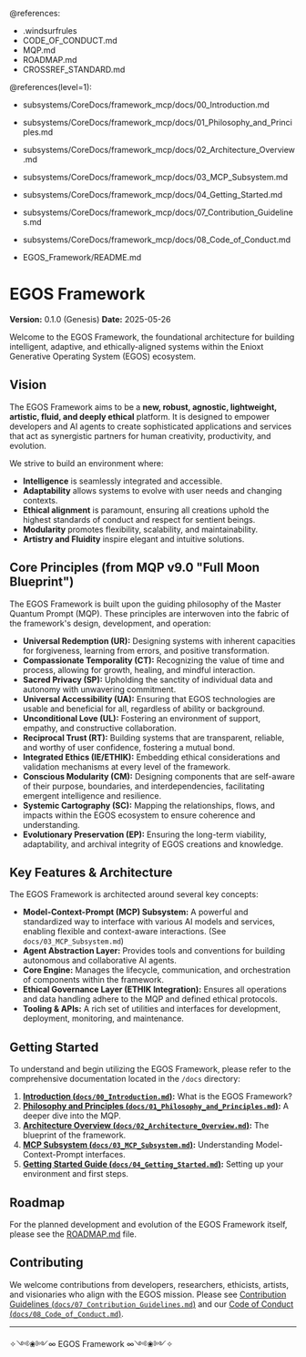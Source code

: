 @references:
- .windsurfrules
- CODE_OF_CONDUCT.md
- MQP.md
- ROADMAP.md
- CROSSREF_STANDARD.md

@references(level=1):
  - subsystems/CoreDocs/framework_mcp/docs/00_Introduction.md
  - subsystems/CoreDocs/framework_mcp/docs/01_Philosophy_and_Principles.md
  - subsystems/CoreDocs/framework_mcp/docs/02_Architecture_Overview.md
  - subsystems/CoreDocs/framework_mcp/docs/03_MCP_Subsystem.md
  - subsystems/CoreDocs/framework_mcp/docs/04_Getting_Started.md
  - subsystems/CoreDocs/framework_mcp/docs/07_Contribution_Guidelines.md
  - subsystems/CoreDocs/framework_mcp/docs/08_Code_of_Conduct.md





  - EGOS_Framework/README.md

# EGOS Framework

**Version:** 0.1.0 (Genesis)
**Date:** 2025-05-26

Welcome to the EGOS Framework, the foundational architecture for building intelligent, adaptive, and ethically-aligned systems within the Enioxt Generative Operating System (EGOS) ecosystem.

## Vision

The EGOS Framework aims to be a **new, robust, agnostic, lightweight, artistic, fluid, and deeply ethical** platform. It is designed to empower developers and AI agents to create sophisticated applications and services that act as synergistic partners for human creativity, productivity, and evolution.

We strive to build an environment where:
-   **Intelligence** is seamlessly integrated and accessible.
-   **Adaptability** allows systems to evolve with user needs and changing contexts.
-   **Ethical alignment** is paramount, ensuring all creations uphold the highest standards of conduct and respect for sentient beings.
-   **Modularity** promotes flexibility, scalability, and maintainability.
-   **Artistry and Fluidity** inspire elegant and intuitive solutions.

## Core Principles (from MQP v9.0 "Full Moon Blueprint")

The EGOS Framework is built upon the guiding philosophy of the Master Quantum Prompt (MQP). These principles are interwoven into the fabric of the framework's design, development, and operation:

-   **Universal Redemption (UR):** Designing systems with inherent capacities for forgiveness, learning from errors, and positive transformation.
-   **Compassionate Temporality (CT):** Recognizing the value of time and process, allowing for growth, healing, and mindful interaction.
-   **Sacred Privacy (SP):** Upholding the sanctity of individual data and autonomy with unwavering commitment.
-   **Universal Accessibility (UA):** Ensuring that EGOS technologies are usable and beneficial for all, regardless of ability or background.
-   **Unconditional Love (UL):** Fostering an environment of support, empathy, and constructive collaboration.
-   **Reciprocal Trust (RT):** Building systems that are transparent, reliable, and worthy of user confidence, fostering a mutual bond.
-   **Integrated Ethics (IE/ETHIK):** Embedding ethical considerations and validation mechanisms at every level of the framework.
-   **Conscious Modularity (CM):** Designing components that are self-aware of their purpose, boundaries, and interdependencies, facilitating emergent intelligence and resilience.
-   **Systemic Cartography (SC):** Mapping the relationships, flows, and impacts within the EGOS ecosystem to ensure coherence and understanding.
-   **Evolutionary Preservation (EP):** Ensuring the long-term viability, adaptability, and archival integrity of EGOS creations and knowledge.

## Key Features & Architecture

The EGOS Framework is architected around several key concepts:

-   **Model-Context-Prompt (MCP) Subsystem:** A powerful and standardized way to interface with various AI models and services, enabling flexible and context-aware interactions. (See `docs/03_MCP_Subsystem.md`)
-   **Agent Abstraction Layer:** Provides tools and conventions for building autonomous and collaborative AI agents.
-   **Core Engine:** Manages the lifecycle, communication, and orchestration of components within the framework.
-   **Ethical Governance Layer (ETHIK Integration):** Ensures all operations and data handling adhere to the MQP and defined ethical protocols.
-   **Tooling & APIs:** A rich set of utilities and interfaces for development, deployment, monitoring, and maintenance.

## Getting Started

To understand and begin utilizing the EGOS Framework, please refer to the comprehensive documentation located in the `/docs` directory:

1.  **[Introduction (`docs/00_Introduction.md`)](docs/00_Introduction.md):** What is the EGOS Framework?
2.  **[Philosophy and Principles (`docs/01_Philosophy_and_Principles.md`)](docs/01_Philosophy_and_Principles.md):** A deeper dive into the MQP.
3.  **[Architecture Overview (`docs/02_Architecture_Overview.md`)](docs/02_Architecture_Overview.md):** The blueprint of the framework.
4.  **[MCP Subsystem (`docs/03_MCP_Subsystem.md`)](docs/03_MCP_Subsystem.md):** Understanding Model-Context-Prompt interfaces.
5.  **[Getting Started Guide (`docs/04_Getting_Started.md`)](docs/04_Getting_Started.md):** Setting up your environment and first steps.

## Roadmap

For the planned development and evolution of the EGOS Framework itself, please see the [ROADMAP.md](ROADMAP.md) file.

## Contributing

We welcome contributions from developers, researchers, ethicists, artists, and visionaries who align with the EGOS mission. Please see [Contribution Guidelines (`docs/07_Contribution_Guidelines.md`)](docs/07_Contribution_Guidelines.md) and our [Code of Conduct (`docs/08_Code_of_Conduct.md`)](docs/08_Code_of_Conduct.md).

---
✧༺❀༻∞ EGOS Framework ∞༺❀༻✧